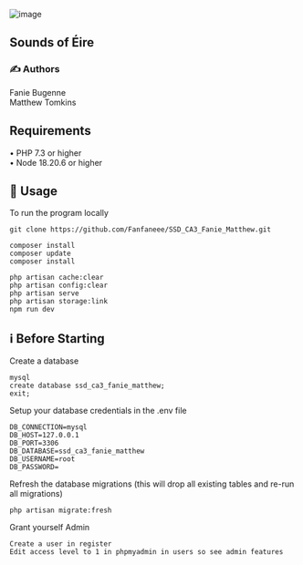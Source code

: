 ![image](https://github.com/user-attachments/assets/ab3f0e33-a457-4c45-8bf3-9b0ee34adb6f)

## Sounds of Éire 

### ✍️ Authors

Fanie Bugenne<br>
Matthew Tomkins

## Requirements
•	PHP 7.3 or higher <br>
•	Node 18.20.6 or higher <br>

## 🚀 Usage <br>
To run the program locally <br>
```
git clone https://github.com/Fanfaneee/SSD_CA3_Fanie_Matthew.git

composer install
composer update
composer install

php artisan cache:clear 
php artisan config:clear
php artisan serve
php artisan storage:link
npm run dev
```

## ℹ️ Before Starting <br>
Create a database <br>
```
mysql
create database ssd_ca3_fanie_matthew;
exit;
```

Setup your database credentials in the .env file <br>
```
DB_CONNECTION=mysql
DB_HOST=127.0.0.1
DB_PORT=3306
DB_DATABASE=ssd_ca3_fanie_matthew
DB_USERNAME=root
DB_PASSWORD=
```

Refresh the database migrations (this will drop all existing tables and re-run all migrations)
```
php artisan migrate:fresh
```

Grant yourself Admin
```
Create a user in register
Edit access level to 1 in phpmyadmin in users so see admin features
```
